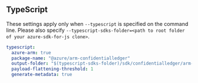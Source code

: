 ## TypeScript

These settings apply only when `--typescript` is specified on the command line.
Please also specify `--typescript-sdks-folder=<path to root folder of your azure-sdk-for-js clone>`.

```yaml $(typescript)
typescript:
  azure-arm: true
  package-name: "@azure/arm-confidentialledger"
  output-folder: "$(typescript-sdks-folder)/sdk/confidentialledger/arm-confidentialledger"
  payload-flattening-threshold: 1
  generate-metadata: true
```
